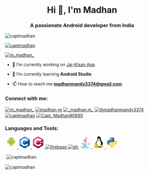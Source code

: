 <h1 align="center">Hi 👋, I'm Madhan</h1>
<h3 align="center">A passionate Android developer from India</h3>

<p align="left"> <img src="https://komarev.com/ghpvc/?username=captmadhan&label=Profile%20views&color=0e75b6&style=flat" alt="captmadhan" /> </p>

<p align="left"> <a href="https://github.com/ryo-ma/github-profile-trophy"><img src="https://github-profile-trophy.vercel.app/?username=captmadhan" alt="captmadhan" /></a> </p>

<p align="left"> <a href="https://twitter.com/m_madhan_" target="blank"><img src="https://img.shields.io/twitter/follow/m_madhan_?logo=twitter&style=for-the-badge" alt="m_madhan_" /></a> </p>

- 🔭 I’m currently working on [Jai-Kisan App](https://github.com/CaptMadhan/Jai-kisan-farmers-networking-app)

- 🌱 I’m currently learning **Android Studio**

- 📫 How to reach me **madhanmandy3374@gmail.com**

<h3 align="left">Connect with me:</h3>
<p align="left">
<a href="https://twitter.com/m_madhan_" target="blank"><img align="center" src="https://raw.githubusercontent.com/rahuldkjain/github-profile-readme-generator/master/src/images/icons/Social/twitter.svg" alt="m_madhan_" height="30" width="40" /></a>
<a href="https://linkedin.com/in/madhan-m" target="blank"><img align="center" src="https://raw.githubusercontent.com/rahuldkjain/github-profile-readme-generator/master/src/images/icons/Social/linked-in-alt.svg" alt="madhan-m" height="30" width="40" /></a>
<a href="https://instagram.com/_madhan.m_" target="blank"><img align="center" src="https://raw.githubusercontent.com/rahuldkjain/github-profile-readme-generator/master/src/images/icons/Social/instagram.svg" alt="_madhan.m_" height="30" width="40" /></a>
<a href="https://www.hackerrank.com/@madhanmandy3374" target="blank"><img align="center" src="https://raw.githubusercontent.com/rahuldkjain/github-profile-readme-generator/master/src/images/icons/Social/hackerrank.svg" alt="@madhanmandy3374" height="30" width="40" /></a>
<a href="https://www.leetcode.com/captmadhan" target="blank"><img align="center" src="https://raw.githubusercontent.com/rahuldkjain/github-profile-readme-generator/master/src/images/icons/Social/leet-code.svg" alt="captmadhan" height="30" width="40" /></a>
<a href="https://discord.gg/Capt. Madhan#0890" target="blank"><img align="center" src="https://raw.githubusercontent.com/rahuldkjain/github-profile-readme-generator/master/src/images/icons/Social/discord.svg" alt="Capt. Madhan#0890" height="30" width="40" /></a>
</p>

<h3 align="left">Languages and Tools:</h3>
<p align="left"> <a href="https://developer.android.com" target="_blank"> <img src="https://raw.githubusercontent.com/devicons/devicon/master/icons/android/android-original-wordmark.svg" alt="android" width="40" height="40"/> </a> <a href="https://www.cprogramming.com/" target="_blank"> <img src="https://raw.githubusercontent.com/devicons/devicon/master/icons/c/c-original.svg" alt="c" width="40" height="40"/> </a> <a href="https://www.w3schools.com/cpp/" target="_blank"> <img src="https://raw.githubusercontent.com/devicons/devicon/master/icons/cplusplus/cplusplus-original.svg" alt="cplusplus" width="40" height="40"/> </a> <a href="https://firebase.google.com/" target="_blank"> <img src="https://www.vectorlogo.zone/logos/firebase/firebase-icon.svg" alt="firebase" width="40" height="40"/> </a> <a href="https://git-scm.com/" target="_blank"> <img src="https://www.vectorlogo.zone/logos/git-scm/git-scm-icon.svg" alt="git" width="40" height="40"/> </a> <a href="https://www.java.com" target="_blank"> <img src="https://raw.githubusercontent.com/devicons/devicon/master/icons/java/java-original.svg" alt="java" width="40" height="40"/> </a> <a href="https://www.linux.org/" target="_blank"> <img src="https://raw.githubusercontent.com/devicons/devicon/master/icons/linux/linux-original.svg" alt="linux" width="40" height="40"/> </a> <a href="https://www.python.org" target="_blank"> <img src="https://raw.githubusercontent.com/devicons/devicon/master/icons/python/python-original.svg" alt="python" width="40" height="40"/> </a> </p>



<p>&nbsp;<img align="center" src="https://github-readme-stats.vercel.app/api?username=captmadhan&show_icons=true&locale=en" alt="captmadhan" /></p>

<p><img align="center" src="https://github-readme-streak-stats.herokuapp.com/?user=captmadhan&" alt="captmadhan" /></p>
